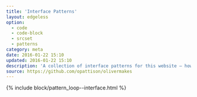 ```yaml
---
title: 'Interface Patterns'
layout: edgeless
option:
  - code
  - code-block
  - srcset
  - patterns
category: meta
date: 2016-01-22 15:10
updated: 2016-01-22 15:10
description: 'A collection of interface patterns for this website – how the site’s navigation and interaction are designed.'
source: https://github.com/opattison/olivermakes
---
```


{% include block/pattern_loop--interface.html %}
